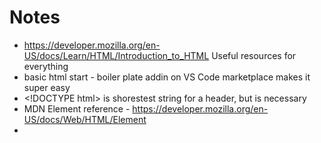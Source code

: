 # Notes
* https://developer.mozilla.org/en-US/docs/Learn/HTML/Introduction_to_HTML Useful resources for everything
* basic html start - boiler plate addin on VS Code marketplace makes it super easy
* \<!DOCTYPE html> is shorestest string for a header, but is necessary
* MDN Element reference - https://developer.mozilla.org/en-US/docs/Web/HTML/Element
* 